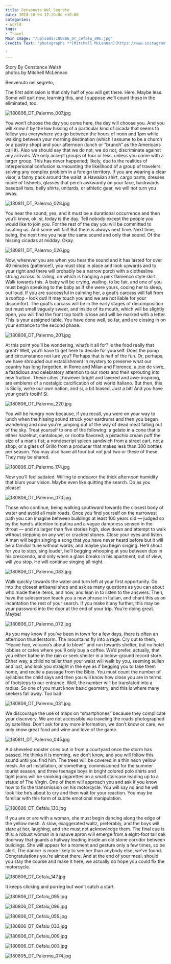 ```yaml
---
title: Benvenuto Nel Segreto
date: 2018-10-04 12:20:00 +10:00
categories:
- world
tags:
- Travel
Main Image: "/uploads/180806_DT_Cefalu_096.jpg"
Credits Text: 'photographs **[Mitchell McLennan](https://www.instagram.com/studiomclennan/)**

'
---
```


Story By Constance Walsh   
photos by Mitchell McLennan


Benvenuto nel segreto,

The first admission is that only half of you will get there. Here. Maybe less. Some will quit now, learning this, and I suppose we’ll count those in the eliminated, too.

![180806_DT_Palermo_007.jpg](/uploads/180806_DT_Palermo_007.jpg)

You won’t choose the day you come here, the day will choose you. And you will know it by the low hissing of a particular kind of cicada that seems to follow you everywhere you go between the hours of noon and 1pm while walking between your morning destination (which I assume to be a church or a pastry shop) and your afternoon (lunch or “brunch” as the Americans call it). Also we should say that we do not, we do not, discriminate against any arrivals. We only accept groups of four or less, unless you come with a larger group. This has never happened; likely, due to the realities of interpersonal confusion surmounting the likelihood of a group of travelers solving any complex problem in a foreign territory. If you are wearing a clear visor, a fanny pack around the waist, a Hawaiian shirt, cargo pants, dresses made of fishnets, glasses that perch awkwardly on your face, backwards baseball hats, belly shirts, unitards, or athletic gear, we will not turn you away. 

![180811_DT_Palermo_028.jpg](/uploads/180811_DT_Palermo_028.jpg)

You hear the sound, yes, and it must be a durational occurrence and then you’ll know, ok, si, today is the day. Tell nobody except the people you would like to join you. For the rest of the day you will be committed to locating us. And some will fail! But there is always next time. Next time, being, the next time you hear the same sound and only that sound. Of the hissing cicadas at midday. Okay.

![180811_DT_Palermo_026.jpg](/uploads/180811_DT_Palermo_026.jpg)

Now, wherever you are when you hear the sound and it has lasted for over 40 minutes (patience!), you must stop in place and look upwards and to your right and there will probably be a narrow porch with a clothesline strung across its railing, on which is hanging a pink flamenco style skirt. Walk towards this. A baby will be crying, wailing, to be fair, and one of you must begin speaking to the baby as if she were yours, cooing her to sleep, out loud. If you are successful in calming her, a goat’s carcass will fall from a rooftop - look out! It may touch you and we are not liable for your discomfort. The goat’s carcass will be in the early stages of decomposition but must smell vaguely sweet, and inside of its mouth, which will be slightly open, you will find the front top tooth is lose and will be marked with a letter. This is your assigned table. You have done well, so far, and are closing in on your entrance to the second phase.

![180806_DT_Palermo_201.jpg](/uploads/180806_DT_Palermo_201.jpg)

At this point you’ll be wondering, what’s it all for? Is the food really that great? Well, you’ll have to get here to decide for yourself. Does the pomp and circumstance not lure you? Perhaps that is half of the fun. Or, perhaps, we have shrouded our establishment in mystery to preserve what our country has long forgotten, in Rome and Milan and Florence, a joie de vivre, a fastidious and celebratory attention to our roots and their sprouting into new fruition. These cities , however bright and layered and awe-inspiring, are emblems of a nostalgic calcification of old world Italiano. But then, this is Sicily, we’re our own nation, and si, a bit biased. Just a bit! And you have your goat’s tooth! Si.

![180806_DT_Palermo_220.jpg](/uploads/180806_DT_Palermo_220.jpg)

You will be hungry now because, if you recall, you were on your way to lunch when the hissing sound struck your eardrums and then you began wandering and now you’re jumping out of the way of dead meat falling out of the sky. Treat yourself to one of the following: a gelato in a cone that is either hazelnut, cantaloupe, or ricotta flavored; a pistachio cream puff the size of a man’s fist; a nondescript spleen sandwich from a street cart, not a shop; or a glass of Grillo from a producer that makes less than 300 bottles per season. You may also have all four but not just two or these of these. They may be shared.

![180806_DT_Palermo_174.jpg](/uploads/180806_DT_Palermo_174.jpg)

Now you’ll feel satiated. Willing to endeavor the thick afternoon humidity that blurs your vision. Maybe even like quitting the search. Do as you please! 

![180806_DT_Palermo_073.jpg](/uploads/180806_DT_Palermo_073.jpg)

Those who continue, being walking southward towards the closest body of water and avoid all main roads. Once you find yourself on the narrowest path you can imagine between buildings at least 100 years old — judged so by the hand’s attention to patina and a vague dampness sensed in the throat — and no larger than five stories high, slow down and attempt to walk without stepping on any wet or cracked stones. Close your eyes and listen. A man will begin singing a song that you have never heard before but it will be a familiar tune without words, and maybe you begin singing. He’ll shout for you to stop, sing louder, he’ll begging whooping at you between dips in his crescendo, and only when a glass breaks in his apartment, out of view, will you stop. He will continue singing all night. 

![180806_DT_Palermo_083.jpg](/uploads/180806_DT_Palermo_083.jpg)

Walk quickly towards the water and turn left at your first opportunity. Go into the closest artisanal shop and ask as many questions as you can about who made these items, and how, and lean in to listen to the answers. Then, have the salesperson teach you a new phrase in Italian, and chant this as an incantation the rest of your search. If you make it any further, this may be your password into the door at the end of your trip. You’re doing great. Maybe!

![180806_DT_Palermo_072.jpg](/uploads/180806_DT_Palermo_072.jpg)

As you may know if you’ve been in town for a few days, there is often an afternoon thunderstorm. The mountains fly into a rage. Cry out to them, “Heave hoe, volcano’s about to blow!” and run towards shelter, but no hotel lobbies or cafes where you'll only buy a coffee. We’d prefer, actually, that you either bathe in the rain or seek shelter in a below-ground record store. Either way, a child no taller than your waist will walk by you, seeming sullen and lost, and look you straight in the eye as if begging you to take them home, and recite a passage from the Bible. You must count the number of syllables the child says and then you will know how close you are in terms of footsteps to our entrance. Well, the number will be translated into a radius. So one of you must know basic geometry, and this is where many seekers fall away. Too bad!

![180806_DT_Palermo_031.jpg](/uploads/180806_DT_Palermo_031.jpg)

We discourage the use of maps on “smartphones” because they complicate your discovery. We are not accessible via traveling the roads photographed by satellites. Don’t ask for any more information, we don’t know or care, we only know great food and wine and love of the game.

![180811_DT_Palermo_045.jpg](/uploads/180811_DT_Palermo_045.jpg)

A disheveled rooster cries out in from a courtyard once the storm has passed. He thinks it is morning, we don’t know, and you will follow this sound until you find him. The trees will be covered in a thin neon yellow mesh. An art installation, or something, commissioned for the summer tourist season, and three teenage boys in bright colored polo shirts and tight jeans will be smoking cigarettes on a small staircase leading up to a statue of The Virgin. One of them will approach you and ask if you know how to fix the transmission on his motorcycle. You will say no and he will look like he’s about to cry and then wait for your reaction. You may be familiar with this form of subtle emotional manipulation.

![180806_DT_Cefalu_130.jpg](/uploads/180806_DT_Cefalu_130.jpg)

If you are or are with a woman, she must begin dancing along the edge of the yellow mesh. A slow, exaggerated waltz, preferably, and the boys will stare at her, laughing, and she must not acknowledge them. The final cue is this: a robust woman in a mauve apron will emerge from a eight-foot tall oak doorway that guards a hallway leading inside an old stone corridor between buildings. She will appear for a moment and gesture only a few times, so be alert. The dancer is more likely to see her than anybody else, we’ve found. Congratulations you’re almost there. And at the end of your meal, should you stay the course and make it here, we actually do hope you could fix the motorcycle.

![180806_DT_Cefalu_147.jpg](/uploads/180806_DT_Cefalu_147.jpg)

It keeps clicking and purring but won’t catch a start.

![180806_DT_Cefalu_095.jpg](/uploads/180806_DT_Cefalu_095.jpg)

![180806_DT_Cefalu_096.jpg](/uploads/180806_DT_Cefalu_096.jpg)

![180806_DT_Cefalu_055.jpg](/uploads/180806_DT_Cefalu_055.jpg)

![180806_DT_Cefalu_033.jpg](/uploads/180806_DT_Cefalu_033.jpg)

![180806_DT_Cefalu_009.jpg](/uploads/180806_DT_Cefalu_009.jpg)

![180806_DT_Cefalu_003.jpg](/uploads/180806_DT_Cefalu_003.jpg)

![180805_DT_Palermo_074.jpg](/uploads/180805_DT_Palermo_074.jpg)
